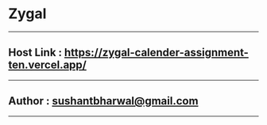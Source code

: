 # Zygal 
-----
## Host Link : https://zygal-calender-assignment-ten.vercel.app/
-----
## Author : sushantbharwal@gmail.com
-----
